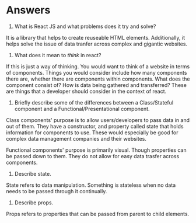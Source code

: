 # Answers

1.  What is React JS and what problems does it try and solve?

It is a library that helps to create reuseable HTML elements. Additionally, it helps solve the issue of data tranfer across complex and gigantic websites.

1.  What does it mean to _think_ in react?

If this is just a way of thinking. You would want to think of a website in terms of components. Things you would consider include how many components there are, whether there are components within components. What does the component consist of? How is data being gathered and transferred? These are things that a developer should consider in the context of react.

1.  Briefly describe some of the differences between a Class/Stateful component and a Functional/Presentational component.

Class components' purpose is to allow users/developers to pass data in and out of them. They have a constructor, and property called state that holds information for components to use. These would especially be good for complex data management companies and their websites.

Functional components' purpose is primarily visual. Though properties can be passed down to them. They do not allow for easy data trasfer across components.

1.  Describe state.

State refers to data manipulation. Something is stateless when no data needs to be passed through it continually.

1.  Describe props.

Props refers to properties that can be passed from parent to child elements.
